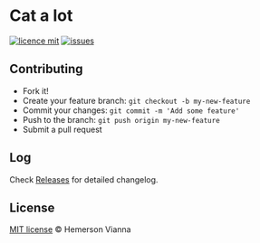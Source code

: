 # Cat a lot

[![licence mit](https://img.shields.io/badge/license-MIT-blue.svg)](http://hemersonvianna.mit-license.org/)
[![issues](https://img.shields.io/github/issues/game-solutions/game-unityjs-cat-a-lot.svg)](https://github.com/game-solutions/game-unityjs-cat-a-lot/issues)


## Contributing

- Fork it!
- Create your feature branch: `git checkout -b my-new-feature`
- Commit your changes: `git commit -m 'Add some feature'`
- Push to the branch: `git push origin my-new-feature`
- Submit a pull request

## Log

Check [Releases](https://github.com/game-solutions/game-unityjs-cat-a-lot/releases) for detailed changelog.

## License

[MIT license](http://hemersonvianna.mit-license.org/) © Hemerson Vianna
